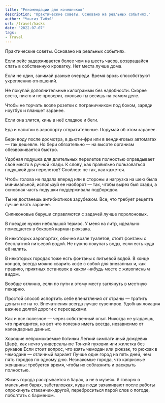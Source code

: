 ```yaml
---
title: "Рекомендации для кочевников"
description: "Практические советы. Основано на реальных событиях."
author: "Чингиз Тибэй"
url: /travel/hacks
date: "2022-07-07"
tags:
- Travel
---
```


Практические советы. Основано на реальных событиях.

Если рейс задерживается более чем на шесть часов, возвращайся спать в собственную кроватку. Нет места лучше дома.

Если не один, занимай разные очереди. Время врозь способствуют укреплению отношений.

Не покупай дополнительные килограммы без надобности. Скорее всего, никто и не проверит, сколько ты весишь на самом деле.

Чтобы не торчать возле розетки с пограничником под боком, заряди ноутбук и планшет заранее.

Если она злится, кинь в неё сладкое и беги.

Еда и напитки в аэропорту отвратительные. Подумай об этом заранее.

Бери воду после досмотра, в дьюти-фри или в вендинговых автоматах — так дешевле. Но бери обязательно — на высоте организм обезвоживается быстро.

Удобная подушка для длительных перелетов полностью оправдывает своё место в ручной клади. К слову, как правильно пользоваться подушкой для перелетов? Спойлер: не так, как кажется.

Чтобы голова не падала вперед или в стороны и нагрузка на шею была минимальной, используй ее наоборот — так, чтобы вырез был сзади, а основная часть подушки поддерживала подбородок.

Ты не достанешь антибиотиков зарубежом. Все, что требует рецепта лучше взять заранее.

Силиконовые беруши справляются с задачей лучше поролоновых.

В поездке нужен небольшой термос. У меня на литр, идеально помещается в боковой карман рюкзака.

В некоторых аэропортах, обычно возле туалетов, стоят фонтаны с бесплатной питьевой водой. Не нужно покупать воды, если есть куда её налить.

В некоторых городах тоже есть фонтаны с питьевой водой. В конце концов, всегда можно сварить кофе с собой для внезапных и, как правило, приятных остановок в каком-нибудь месте с живописным видом.

Вообще отлично, если по пути к этому месту заглянуть в местную пекарню.

Простой способ испортить себе впечатления от страны — тратить деньги не на то. Впечатления всегда лучше сувениров. Удобная локация важнее долгой дороги с пересадками.

Как и все полезное — через собственный опыт. Никогда не угадаешь, что пригодится, но вот что полезно иметь всегда, независимо от календарных данных.

Хорошие непромокаемые ботинки
Легкий симпатичный дождевик
Шарф, как нечто универсальное
Тонкий пуховик или жилетка без рукавов
Если стоит вопрос, что взять чемодан или рюкзак, то рюкзак в чемодане — отличный вариант
Лучше один город на пять дней, чем пять городов по одному дню. Незнакомые города, что капризные женщины: требуется время, чтобы их соблазнить и раскрыть полностью.

Жизнь города раскрывается в барах, а не в музеях. Я говорю о маленьких барах, забегаловках, куда люди захаживают после работы опрокинуть стаканчик-другой, переброситься парой слов о погоде, поболтать с барменом.